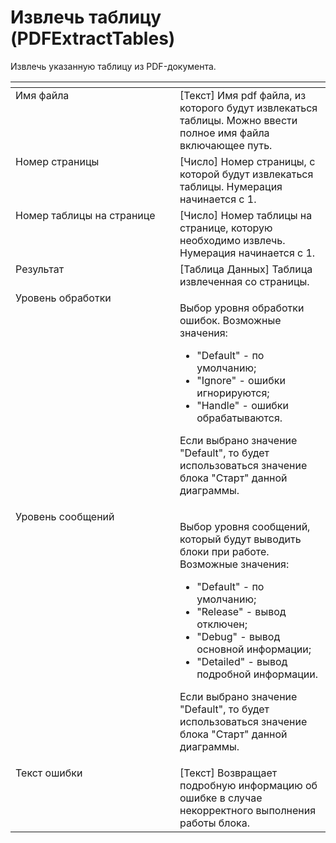 # Извлечь таблицу (PDFExtractTables)

Извлечь указанную таблицу из PDF-документа.

<table data-header-hidden><thead><tr><th width="247" valign="top"></th><th valign="top"></th></tr></thead><tbody><tr><td valign="top">Имя файла</td><td valign="top">[Текст] Имя pdf файла, из которого будут извлекаться таблицы. Можно ввести полное имя файла включающее путь.</td></tr><tr><td valign="top">Номер страницы</td><td valign="top">[Число] Номер страницы, с которой будут извлекаться таблицы. Нумерация начинается с 1.</td></tr><tr><td valign="top">Номер таблицы на странице</td><td valign="top">[Число] Номер таблицы на странице, которую необходимо извлечь. Нумерация начинается с 1.</td></tr><tr><td valign="top">Результат</td><td valign="top">[Таблица Данных] Таблица извлеченная со страницы.</td></tr><tr><td valign="top">Уровень обработки</td><td valign="top"><p>Выбор уровня обработки ошибок. Возможные значения: </p><ul><li>"Default" - по умолчанию; </li><li>"Ignore" - ошибки игнорируются; </li><li>"Handle" - ошибки обрабатываются. </li></ul><p>Если выбрано значение "Default", то будет использоваться значение блока "Старт" данной диаграммы.</p></td></tr><tr><td valign="top">Уровень сообщений</td><td valign="top"><p>Выбор уровня сообщений, который будут выводить блоки при работе. Возможные значения: </p><ul><li>"Default" - по умолчанию; </li><li>"Release" - вывод отключен; </li><li>"Debug" - вывод основной информации; </li><li>"Detailed" - вывод подробной информации. </li></ul><p>Если выбрано значение "Default", то будет использоваться значение блока "Старт" данной диаграммы.</p></td></tr><tr><td valign="top">Текст ошибки</td><td valign="top">[Текст] Возвращает подробную информацию об ошибке в случае некорректного выполнения работы блока.</td></tr></tbody></table>
